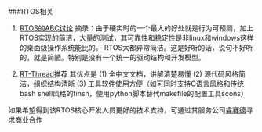 ###RTOS相关

1. [RTOS的ABC讨论](http://blog.csdn.net/coolbacon/article/details/7798874) 
摘录：由于硬实时的一个最大的好处就是行为可预测，加上RTOS实现的简洁，大量的测试，其可靠性和稳定性是非linux和windows这样的桌面级操作系统能比的。
RTOS大都异常简洁。这是好听的话，说句不好听的，就是简陋。特别是没有一个统一的驱动结构和开发模型。

2. [RT-Thread](http://www.rt-thread.org)推荐
其优点是
(1) 全中文文档，讲解清楚易懂
(2) 源代码风格简洁，组织结构清晰
(3) 工具软件使用方便（如可同时支持C语言风格和传统bash shell风格的finsh，使用python脚本替代makefile的配置工具scons）
 
如果希望得到该RTOS核心开发人员更好的技术支持，可通过其服务公司[睿赛德](http://www.rt-thread.com)寻求商业合作





